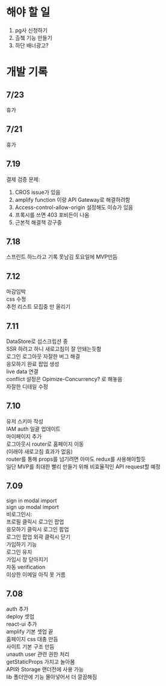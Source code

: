 # 해야 할 일
1. pg사 신청하기
2. 츨쳌 기능 만들기
3. 하단 배너광고?

# 개발 기록
## 7/23
휴가

## 7/21
휴가

## 7.19
결제 검증 문제:
1. CROS issue가 있음
2. amplify function 이랑 API Gateway로 해결하려함
3. Access-control-allow-origin 설정해도 이슈가 있음
4. 프록시를 쓰면 403 포비든이 나옴
5. 근본적 해결책 강구중

## 7.18
스프린트 하느라고 기록 못남김 토요일에 MVP만듬 <br>

## 7.12
마감임박<br>
css 수정<br>
추천 리스트 모집중 만 올리기<br>


## 7.11
DataStore로 섭스크립션 중<br>
SSR 하려고 하니 새로고침이 잘 안돼는듯함<br>
로그인 로그아웃 자잘한 버그 해결<br>
응모하기 완료 팝업 생성<br>
live data 연결<br>
conflict 설정은 Opimize-Concurrency? 로 해놓음<br>
자잘한 디테일 수정<br>


## 7.10
유저 스키마 작성<br>
IAM auth 일괄 업데이트<br>
마이페이지 추가<br>
로그아웃시 router로 홈페이지 이동<br>
(이래야 새로고침 효과가 없음)<br>
router를 통해 props를 넘기려면 아마도 redux를 사용해야할듯<br>
일단 MVP를 최대한 빨리 만들기 위해 비효율적인 API request할 예정<br>




## 7.09
sign in modal import<br>
sign up modal import<br>
비로그인시:<br>
프로필 클릭시 로그인 팝업<br>
응모하기 클릭시 로그인 팝업<br>
로그인 팝업 외곽 클릭시 닫기<br>
가입하기 기능<br>
로그인 유지<br>
가입시 창 닫아지기<br>
자동 verification<br>
이상한 이메일 아직 못 거름<br>

## 7.08
auth 추가 <br>
deploy 셋업<br>
react-ui 추가<br>
amplify 기본 셋업 끝<br>
홈페이지 css 대충 만듬<br>
사이트 기본 구조 만듬<br>
unauth user 관련 권한 처리<br>
getStaticProps 가지고 놀아봄<br>
API와 Storage 랜더전에 사용 가능<br>
lib 폴더안에 기능 몰아넣어서 더 깔끔해짐<br>

